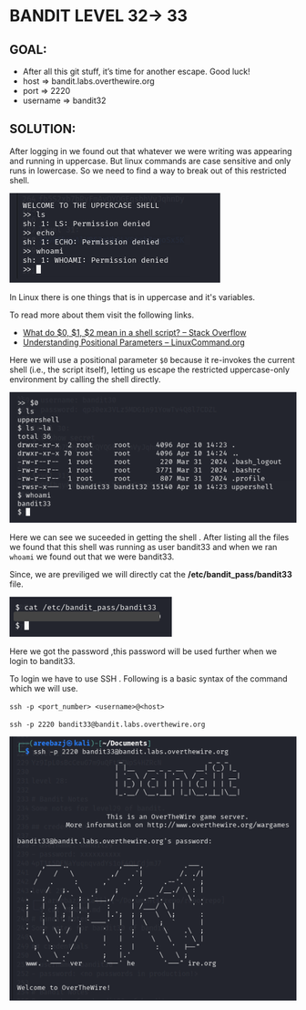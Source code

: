 # BANDIT LEVEL 32-> 33


## GOAL:

- After all this git stuff, it’s time for another escape. Good luck!
- host => bandit.labs.overthewire.org
- port => 2220
- username => bandit32

## SOLUTION:

After logging in we found out that whatever we were writing was appearing and running in uppercase. But linux commands are case sensitive and only runs in lowercase. So we need to find a way to break out of this restricted shell.

![bandit33.1](./images/bandit33.1.png "Bandit33.1")

In Linux there is one things that is in uppercase and it's variables.

To read more about them visit the following links.

- [What do $0, $1, $2 mean in a shell script? – Stack Overflow](https://stackoverflow.com/questions/29258603/what-do-0-1-2-mean-in-a-shell-script?utm_source=chatgpt.com)
- [Understanding Positional Parameters – LinuxCommand.org](https://linuxcommand.org/lc3_wss0120.php?utm_source=chatgpt.com)

Here we will use a positional parameter `$0` because it re-invokes the current shell (i.e., the script itself), letting us escape the restricted uppercase-only environment by calling the shell directly.

![bandit33.2](./images/bandit33.2.png "Bandit33.2")

Here we can see we suceeded in getting the shell . After listing all the files we found that this shell was running as user bandit33 and when we ran `whoami` we found out that we were bandit33. 

Since, we are previliged we will directly cat the **/etc/bandit_pass/bandit33** file.

![bandit33.3](./images/bandit33.3.png "Bandit33.3")

Here we got the password ,this password will be used further when we login to bandit33.

To login we have to use SSH . Following is a basic syntax of the command which we will use.

`ssh -p <port_number> <username>@<host>`

`ssh -p 2220 bandit33@bandit.labs.overthewire.org`

![bandit33.4](./images/bandit33.4.png "Bandit33.4")